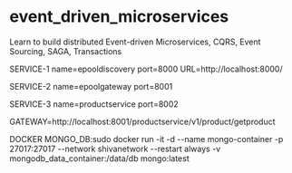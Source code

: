 # event_driven_microservices

Learn to build distributed Event-driven Microservices, CQRS, Event Sourcing, SAGA, Transactions

SERVICE-1
name=epooldiscovery
port=8000
URL=http://localhost:8000/

SERVICE-2
name=epoolgateway
port=8001

SERVICE-3
name=productservice
port=8002

GATEWAY=http://localhost:8001/productservice/v1/product/getproduct

DOCKER 
MONGO_DB:sudo docker run -it -d --name mongo-container -p 27017:27017 --network shivanetwork --restart always -v mongodb_data_container:/data/db mongo:latest
